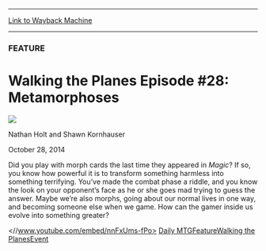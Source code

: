 
---
[Link to Wayback Machine](https://web.archive.org/web/20141031011301/http://magic.wizards.com/en/articles/archive/feature/walking-planes-episode-28-metamorphoses-2014-10-28)

[_metadata_:description]:- "How can the gamer inside us evolve into something greater?"
[_metadata_:generator]:- "Drupal 7 (http://drupal.org)"
[_metadata_:node]:- "292146"
[_metadata_:publish_date]:- "2014-10-28"
[_metadata_:source]:- "div-main"
[_metadata_:title]:- "Walking the Planes Episode #28: Metamorphoses"
[_metadata_:wayback_capture_timestamp]:- "2014-10-31 01:13:01"
[_metadata_:wayback_raw_url]:- "https://web.archive.org/web/20141031011301id_/http://magic.wizards.com/en/articles/archive/feature/walking-planes-episode-28-metamorphoses-2014-10-28"
[_metadata_:wayback_url]:- "http://magic.wizards.com/en/articles/archive/feature/walking-planes-episode-28-metamorphoses-2014-10-28"
---





### FEATURE


Walking the Planes Episode #28: Metamorphoses
=============================================



![](https://media.magic.wizards.com/styles/auth_small/public/images/person/authorpic_nathanholtandshawnkornhauser_0.jpg)

Nathan Holt and Shawn Kornhauser




October 28, 2014
 










Did you play with morph cards the last time they appeared in *Magic*? If so, you know how powerful it is to transform something harmless into something terrifying. You’ve made the combat phase a riddle, and you know the look on your opponent’s face as he or she goes mad trying to guess the answer. Maybe we’re also morphs, going about our normal lives in one way, and becoming someone else when we game. How can the gamer inside us evolve into something greater?


<//www.youtube.com/embed/nnFxUms-fPo>
[Daily MTG](/en/tags/daily-mtg)[Feature](/en/tags/feature)[Walking the Planes](/en/tags/walking-planes)[Event](/en/tags/event)





 
 




  







